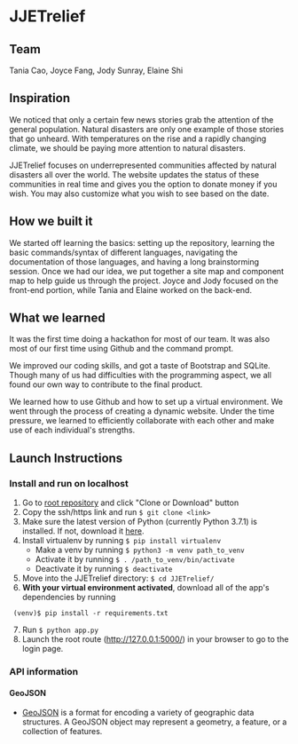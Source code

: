 # JJETrelief

## Team
Tania Cao, Joyce Fang, Jody Sunray, Elaine Shi

## Inspiration
We noticed that only a certain few news stories grab the attention of the general population. Natural disasters are only one example of those stories that go unheard. With temperatures on the rise and a rapidly changing climate, we should be paying more attention to natural disasters.
 
JJETrelief focuses on underrepresented communities affected by natural disasters all over the world. The website updates the status of these communities in real time and gives you the option to donate money if you wish. You may also customize what you wish to see based on the date.

## How we built it
We started off learning the basics: setting up the repository, learning the basic commands/syntax of different languages, navigating the documentation of those languages, and having a long brainstorming session. Once we had our idea, we put together a site map and component map to help guide us through the project. Joyce and Jody focused on the front-end portion, while Tania and Elaine worked on the back-end.

## What we learned
It was the first time doing a hackathon for most of our team. It was also most of our first time using Github and the command prompt.

We improved our coding skills, and got a taste of Bootstrap and SQLite. Though many of us had difficulties with the programming aspect, we all found our own way to contribute to the final product.

We learned how to use Github and how to set up a virtual environment. We went through the process of creating a dynamic website. Under the time pressure, we learned to efficiently collaborate with each other and make use of each individual's strengths.

## Launch Instructions
### Install and run on localhost
1. Go to [root repository](https://github.com/puneetjohal/ShrimpCrackers/) and click "Clone or Download" button
2. Copy the ssh/https link and run `$ git clone <link>`
3. Make sure the latest version of Python (currently Python 3.7.1) is installed. If not, download it [here](https://www.python.org/downloads/).
4. Install virtualenv by running `$ pip install virtualenv`
   * Make a venv by running `$ python3 -m venv path_to_venv`
   * Activate it by running `$ . /path_to_venv/bin/activate`
   * Deactivate it by running `$ deactivate`
5. Move into the JJETrelief directory: `$ cd JJETrelief/`
6. **With your virtual environment activated**, download all of the app's dependencies by running
```
 (venv)$ pip install -r requirements.txt
```
7. Run `$ python app.py`
8. Launch the root route (http://127.0.0.1:5000/) in your browser to go to the login page.

### API information
#### GeoJSON
*  [GeoJSON](https://earthquake.usgs.gov/earthquakes/feed/v1.0/geojson.php) is a format for encoding a variety of geographic data structures. A GeoJSON object may represent a geometry, a feature, or a collection of features.